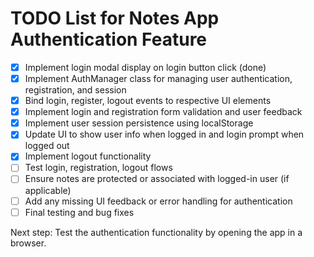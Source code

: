 # TODO List for Notes App Authentication Feature

- [x] Implement login modal display on login button click (done)
- [x] Implement AuthManager class for managing user authentication, registration, and session
- [x] Bind login, register, logout events to respective UI elements
- [x] Implement login and registration form validation and user feedback
- [x] Implement user session persistence using localStorage
- [x] Update UI to show user info when logged in and login prompt when logged out
- [x] Implement logout functionality
- [ ] Test login, registration, logout flows
- [ ] Ensure notes are protected or associated with logged-in user (if applicable)
- [ ] Add any missing UI feedback or error handling for authentication
- [ ] Final testing and bug fixes

Next step: Test the authentication functionality by opening the app in a browser.
